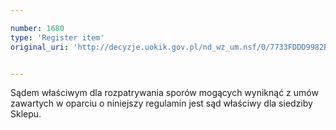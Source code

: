```yaml
---

number: 1680
type: 'Register item'
original_uri: 'http://decyzje.uokik.gov.pl/nd_wz_um.nsf/0/7733FDDD9982B0BDC125763A003191AA?OpenDocument'


---
```


Sądem właściwym dla rozpatrywania sporów mogących wyniknąć z umów zawartych w oparciu o niniejszy regulamin jest sąd właściwy dla siedziby Sklepu.
